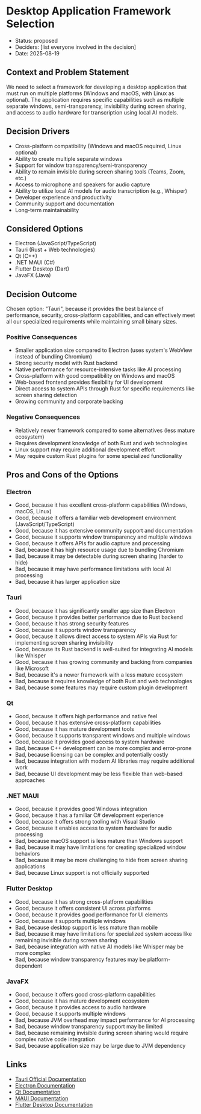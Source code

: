 # Desktop Application Framework Selection

* Status: proposed
* Deciders: [list everyone involved in the decision]
* Date: 2025-08-19

## Context and Problem Statement

We need to select a framework for developing a desktop application that must run on multiple platforms (Windows and macOS, with Linux as optional). The application requires specific capabilities such as multiple separate windows, semi-transparency, invisibility during screen sharing, and access to audio hardware for transcription using local AI models.

## Decision Drivers

* Cross-platform compatibility (Windows and macOS required, Linux optional)
* Ability to create multiple separate windows
* Support for window transparency/semi-transparency
* Ability to remain invisible during screen sharing tools (Teams, Zoom, etc.)
* Access to microphone and speakers for audio capture
* Ability to utilize local AI models for audio transcription (e.g., Whisper)
* Developer experience and productivity
* Community support and documentation
* Long-term maintainability

## Considered Options

* Electron (JavaScript/TypeScript)
* Tauri (Rust + Web technologies)
* Qt (C++)
* .NET MAUI (C#)
* Flutter Desktop (Dart)
* JavaFX (Java)

## Decision Outcome

Chosen option: "Tauri", because it provides the best balance of performance, security, cross-platform capabilities, and can effectively meet all our specialized requirements while maintaining small binary sizes.

### Positive Consequences

* Smaller application size compared to Electron (uses system's WebView instead of bundling Chromium)
* Strong security model with Rust backend
* Native performance for resource-intensive tasks like AI processing
* Cross-platform with good compatibility on Windows and macOS
* Web-based frontend provides flexibility for UI development
* Direct access to system APIs through Rust for specific requirements like screen sharing detection
* Growing community and corporate backing

### Negative Consequences

* Relatively newer framework compared to some alternatives (less mature ecosystem)
* Requires development knowledge of both Rust and web technologies
* Linux support may require additional development effort
* May require custom Rust plugins for some specialized functionality

## Pros and Cons of the Options

### Electron

* Good, because it has excellent cross-platform capabilities (Windows, macOS, Linux)
* Good, because it offers a familiar web development environment (JavaScript/TypeScript)
* Good, because it has extensive community support and documentation
* Good, because it supports window transparency and multiple windows
* Good, because it offers APIs for audio capture and processing
* Bad, because it has high resource usage due to bundling Chromium
* Bad, because it may be detectable during screen sharing (harder to hide)
* Bad, because it may have performance limitations with local AI processing
* Bad, because it has larger application size

### Tauri

* Good, because it has significantly smaller app size than Electron
* Good, because it provides better performance due to Rust backend
* Good, because it has strong security features
* Good, because it supports window transparency
* Good, because it allows direct access to system APIs via Rust for implementing screen sharing invisibility
* Good, because its Rust backend is well-suited for integrating AI models like Whisper
* Good, because it has growing community and backing from companies like Microsoft
* Bad, because it's a newer framework with a less mature ecosystem
* Bad, because it requires knowledge of both Rust and web technologies
* Bad, because some features may require custom plugin development

### Qt

* Good, because it offers high performance and native feel
* Good, because it has extensive cross-platform capabilities
* Good, because it has mature development tools
* Good, because it supports transparent windows and multiple windows
* Good, because it provides good access to system hardware
* Bad, because C++ development can be more complex and error-prone
* Bad, because licensing can be complex and potentially costly
* Bad, because integration with modern AI libraries may require additional work
* Bad, because UI development may be less flexible than web-based approaches

### .NET MAUI

* Good, because it provides good Windows integration
* Good, because it has a familiar C# development experience
* Good, because it offers strong tooling with Visual Studio
* Good, because it enables access to system hardware for audio processing
* Bad, because macOS support is less mature than Windows support
* Bad, because it may have limitations for creating specialized window behaviors
* Bad, because it may be more challenging to hide from screen sharing applications
* Bad, because Linux support is not officially supported

### Flutter Desktop

* Good, because it has strong cross-platform capabilities
* Good, because it offers consistent UI across platforms
* Good, because it provides good performance for UI elements
* Good, because it supports multiple windows
* Bad, because desktop support is less mature than mobile
* Bad, because it may have limitations for specialized system access like remaining invisible during screen sharing
* Bad, because integration with native AI models like Whisper may be more complex
* Bad, because window transparency features may be platform-dependent

### JavaFX

* Good, because it offers good cross-platform capabilities
* Good, because it has mature development ecosystem
* Good, because it provides access to audio hardware
* Good, because it supports multiple windows
* Bad, because JVM overhead may impact performance for AI processing
* Bad, because window transparency support may be limited
* Bad, because remaining invisible during screen sharing would require complex native code integration
* Bad, because application size may be large due to JVM dependency

## Links

* [Tauri Official Documentation](https://tauri.app/v1/guides/)
* [Electron Documentation](https://www.electronjs.org/docs)
* [Qt Documentation](https://doc.qt.io/)
* [MAUI Documentation](https://learn.microsoft.com/en-us/dotnet/maui/)
* [Flutter Desktop Documentation](https://docs.flutter.dev/desktop)
